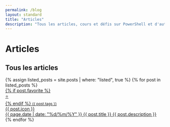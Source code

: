 ```yaml
---
permalink: /blog
layout: standard
title: "Articles"
description: "Tous les articles, cours et défis sur PowerShell et d'autres technologies Microsoft"
---
```


# Articles

## Tous les articles

<div class="posts">
    {% assign listed_posts = site.posts | where: "listed", true %}
    {% for post in listed_posts %}
        <a class="noDecoration" href="{{ post.id }}">
            <article>
                {% if post.favorite %}<div class="favoriteMarker">⭐</div>{% endif %}
                <small>{{ post.tags }}</small>
                <div class="articleThumbnail">
                    <span class="articleIcon">{{ post.icon }}</span>
                </div>
                <div class="articleText">
                    <span class="articleDate">{{ page.date | date: "%d/%m/%Y" }}</span>
                    <span class="articleTitle">{{ post.title }}</span>
                    <span class="articleDescription">{{ post.description }}</span>
                </div>
            </article>
        </a>
    {% endfor %}
</div>
